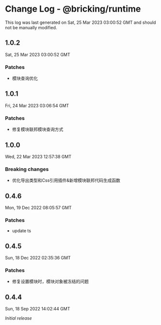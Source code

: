 # Change Log - @bricking/runtime

This log was last generated on Sat, 25 Mar 2023 03:00:52 GMT and should not be manually modified.

## 1.0.2
Sat, 25 Mar 2023 03:00:52 GMT

### Patches

- 模块查询优化

## 1.0.1
Fri, 24 Mar 2023 03:06:54 GMT

### Patches

- 修复模块联邦模块查询方式

## 1.0.0
Wed, 22 Mar 2023 12:57:38 GMT

### Breaking changes

- 优化导出类型和Css引用插件&新增模块联邦代码生成函数

## 0.4.6
Mon, 19 Dec 2022 08:05:57 GMT

### Patches

- update ts

## 0.4.5
Sun, 18 Dec 2022 02:35:36 GMT

### Patches

- 修复设置模块时，模块对象被冻结的问题

## 0.4.4
Sun, 18 Sep 2022 14:02:44 GMT

_Initial release_

